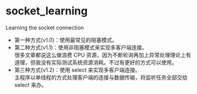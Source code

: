 # socket_learning
Learning the socket connection

* 第一种方式(v1.0)：使用最常见的阻塞模式。  
* 第二种方式(v1.1)：使用非阻塞模式来实现多客户端连接。  
很多文章都说这么做浪费 CPU 资源，因为不断轮询再加上异常处理理论上有道理，但我没有实际测试系统资源消耗。不过有更好的方式可以使用。  
* 第三种方式(v1.2)：使用 select 来实现多客户端连接。  
主程序以单线程的方式处理客户端的连接与数据传输，将监听任务全部交给 select 来办。  

